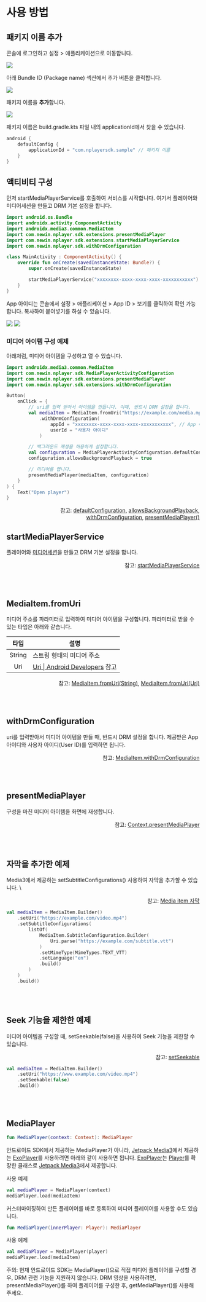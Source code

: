 # 사용 방법

## 패키지 이름 추가

콘솔에 로그인하고 설정 > 애플리케이션으로 이동합니다.

![](./img/console-menu-settings-application.png)

아래 Bundle ID (Package name) 섹션에서 추가 버튼을 클릭합니다.

![](./img/console-add-app-button.png)

패키지 이름을 **추가**합니다.

![](./img/console-add-app.png)

패키지 이름은 build.gradle.kts 파일 내의 applicationId에서 찾을 수 있습니다.

```kotlin
android {
    defaultConfig {
        applicationId = "com.nplayersdk.sample" // 패키지 이름
    }
}
```

## 액티비티 구성

먼저 startMediaPlayerService를 호출하여 서비스를 시작합니다. 여기서 플레이어와 미디어세션을 만들고 DRM 기본 설정을 합니다.
```kotlin
import android.os.Bundle
import androidx.activity.ComponentActivity
import androidx.media3.common.MediaItem
import com.newin.nplayer.sdk.extensions.presentMediaPlayer
import com.newin.nplayer.sdk.extensions.startMediaPlayerService
import com.newin.nplayer.sdk.withDrmConfiguration

class MainActivity : ComponentActivity() {
	override fun onCreate(savedInstanceState: Bundle?) {
		super.onCreate(savedInstanceState)

        startMediaPlayerService("xxxxxxxx-xxxx-xxxx-xxxx-xxxxxxxxxxx") // App 아이디
	}
}
```

App 아이디는 콘솔에서 설정 > 애플리케이션 > App ID > 보기를 클릭하여 확인 가능합니다. 복사하여 붙여넣기를 하실 수 있습니다.

![](./img/console-app-id-btn.png)
![](./img/console-app-id.png)

### 미디어 아이템 구성 예제 

아래처럼, 미디어 아이템을 구성하고 열 수 있습니다.
```kotlin
import androidx.media3.common.MediaItem
import com.newin.nplayer.sdk.MediaPlayerActivityConfiguration
import com.newin.nplayer.sdk.extensions.presentMediaPlayer
import com.newin.nplayer.sdk.extensions.withDrmConfiguration

Button(
	onClick = { 
		// uri를 입력 받아서 아이템을 만듭니다. 이때, 반드시 DRM 설정을 합니다.
		val mediaItem = MediaItem.fromUri("https://example.com/media.mp4")
			.withDrmConfiguration(
				appId = "xxxxxxxx-xxxx-xxxx-xxxx-xxxxxxxxxxx", // App 아이디
				userId = "사용자 아이디"
			)

		// 백그라운드 재생을 허용하게 설정합니다.
        val configuration = MediaPlayerActivityConfiguration.defaultConfiguration
        configuration.allowsBackgroundPlayback = true

        // 미디어를 엽니다.
		presentMediaPlayer(mediaItem, configuration)
	}
) {
	Text("Open player")
}
```
<div align="right">
참고: <a href="../class/media-player-activity-configuration/home.md#defaultconfiguration">defaultConfiguration</a>, 
<a href="../class/media-player-activity-configuration/home.md#allowsbackgroundplayback">allowsBackgroundPlayback</a>, 
<a href="../class/media-item/home.md#withdrmconfiguration">withDrmConfiguration</a>, 
<a href="../class/context/home.md#presentmediaplayer">presentMediaPlayer()</a>
</div>

## startMediaPlayerService

플레이어와 [미디어세션](https://developer.android.com/media/media3/session/control-playback#creating-media)을 만들고 DRM 기본 설정을 합니다.
<div align="right">
참고: <a href="../class/context/home.md#startmediaplayerservice">startMediaPlayerService</a>
</div>

<br><br>
## MediaItem.fromUri
미디어 주소를 파라미터로 입력하여 미디어 아이템을 구성합니다. 파라미터로 받을 수 있는 타입은 아래와 같습니다.

| 타입 | 설명 |
|:----:|-----|
| String | 스트링 형태의 미디어 주소 |
| Uri | [Uri \| Android Developers](https://developer.android.com/reference/android/net/Uri) 참고 |

<div align="right">
참고: <a href="https://developer.android.com/reference/androidx/media3/common/MediaItem#fromUri(java.lang.String)">MediaItem.fromUri(String)</a>,
<a href="https://developer.android.com/reference/androidx/media3/common/MediaItem#fromUri(android.net.Uri)">MediaItem.fromUri(Uri)</a>
</div>

<br><br>
## withDrmConfiguration
uri를 입력받아서 미디어 아이템을 만들 때, 반드시 DRM 설정을 합니다. 제공받은 App 아이디와 사용자 아이디(User ID)를 입력하면 됩니다.
<div align="right">
참고: <a href="../class/media-item/home.md#withdrmconfiguration">MediaItem.withDrmConfiguration</a>
</div>

<br><br>
## presentMediaPlayer
구성을 마친 미디어 아이템을 화면에 재생합니다.
<div align="right">
참고: <a href="../class/context/home.md#presentmediaplayer">Context.presentMediaPlayer</a>
</div>

<br><br>
## 자막을 추가한 예제
Media3에서 제공하는 setSubtitleConfigurations() 사용하여 자막을 추가할 수 있습니다. \
<div align="right">
참고: <a href="https://developer.android.com/media/media3/exoplayer/media-items#sideloading-subtitle">Media item 자막</a>
</div>

```kotlin
val mediaItem = MediaItem.Builder()
	.setUri("https://example.com/video.mp4")
	.setSubtitleConfigurations(
		listOf(
			MediaItem.SubtitleConfiguration.Builder(
				Uri.parse("https://example.com/subtitle.vtt")
			)
			.setMimeType(MimeTypes.TEXT_VTT)
			.setLanguage("en")
			.build()
		)
	)
	.build()
```

<br><br>
## Seek 기능을 제한한 예제
미디어 아이템을 구성할 때, setSeekable(false)을 사용하여 Seek 기능을 제한할 수 있습니다.
<div align="right">
참고: <a href="../class/media-item-builder/home.md#setseekable">setSeekable</a>
</div>

```kotlin
val mediaItem = MediaItem.Builder()
	.setUri("https://www.example.com/video.mp4")
    .setSeekable(false)
    .build()
```

<br><br>
## MediaPlayer
```kotlin
fun MediaPlayer(context: Context): MediaPlayer
```

안드로이드 SDK에서 제공하는 MediaPlayer가 아니라, [Jetpack Media3](https://developer.android.com/jetpack/androidx/releases/media3)에서 제공하는 [ExoPlayer](https://developer.android.com/media/media3/exoplayer)를 사용하려면 아래와 같이 사용하면 됩니다. [ExoPlayer](https://developer.android.com/media/media3/exoplayer)는 [Player](https://developer.android.com/reference/androidx/media3/common/Player)를 확장한 클래스로 [Jetpack Media3](https://developer.android.com/jetpack/androidx/releases/media3)에서 제공합니다.

사용 예제
```kotlin
val mediaPlayer = MediaPlayer(context)
mediaPlayer.load(mediaItem)
```

커스터마이징하여 만든 플레이어를 바로 등록하여 미디어 플레이어를 사용할 수도 있습니다.
```kotlin
fun MediaPlayer(innerPlayer: Player): MediaPlayer
```

사용 예제
```kotlin
val mediaPlayer = MediaPlayer(player)
mediaPlayer.load(mediaItem)
```

주의: 현재 안드로이드 SDK는 MediaPlayer()으로 직접 미디어 플레이어를 구성할 경우, DRM 관련 기능을 지원하지 않습니다. DRM 영상을 사용하려면, presentMediaPlayer()를 하여 플레이어를 구성한 후, getMediaPlayer()를 사용해 주세요.
